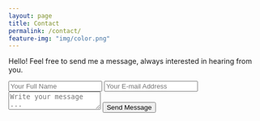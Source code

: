 ```yaml
---
layout: page
title: Contact
permalink: /contact/
feature-img: "img/color.png"
---
```


Hello! Feel free to send me a message, always interested in hearing from you.

<form action="https://getsimpleform.com/messages?form_api_token=e587d6ebef7e2d7bc43055b638946fff" method="post">
  <!-- the redirect_to is optional, the form will redirect to the referrer on submission -->
  <input type='hidden' name='redirect_to' value='http://kwn-tech.com' />
  <input type='text' name='name' placeholder='Your Full Name' />
  <input type='email' name='email' placeholder='Your E-mail Address' />
  <textarea name='message' placeholder='Write your message ...'></textarea>
  <input type='submit' value='Send Message' />
</form>